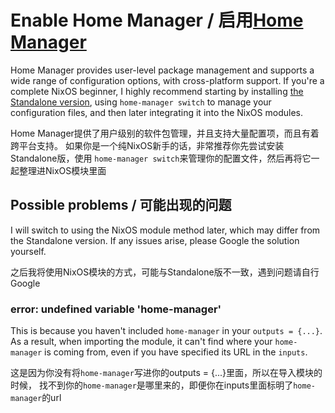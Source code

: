 # Enable Home Manager / 启用[Home Manager](https://wiki.nixos.org/wiki/Home_Manager)

Home Manager provides user-level package management and supports a wide range
of configuration options, with cross-platform support. If you're a complete
NixOS beginner, I highly recommend starting by installing [the Standalone
version](https://nix-community.github.io/home-manager/index.xhtml#sec-install-standalone),
using `home-manager switch` to manage your configuration files, and then later
integrating it into the NixOS modules.

Home Manager提供了用户级别的软件包管理，并且支持大量配置项，而且有着跨平台支持。
如果你是一个纯NixOS新手的话，非常推荐你先尝试安装Standalone版，使用
`home-manager switch`来管理你的配置文件，然后再将它一起整理进NixOS模块里面

## Possible problems / 可能出现的问题

I will switch to using the NixOS module method later, which may differ from the
Standalone version. If any issues arise, please Google the solution yourself.

之后我将使用NixOS模块的方式，可能与Standalone版不一致，遇到问题请自行Google

### error: undefined variable 'home-manager'

This is because you haven't included `home-manager` in your `outputs = {...}`.
As a result, when importing the module, it can't find where your `home-manager`
is coming from, even if you have specified its URL in the `inputs`.

这是因为你没有将`home-manager`写进你的outputs = {...}里面，所以在导入模块的时候，
找不到你的`home-manager`是哪里来的，即便你在inputs里面标明了`home-manager`的url
